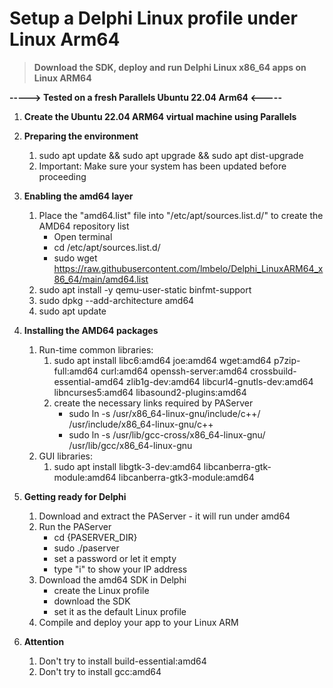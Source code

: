 # Setup a Delphi Linux profile under Linux Arm64

> **Download the SDK, deploy and run Delphi Linux x86_64 apps on Linux ARM64**

**-----> Tested on a fresh Parallels Ubuntu 22.04 Arm64 <-----**

1) **Create the Ubuntu 22.04 ARM64 virtual machine using Parallels**
    
2) **Preparing the environment**
    1) sudo apt update && sudo apt upgrade && sudo apt dist-upgrade
    2) Important: Make sure your system has been updated before proceeding

3) **Enabling the amd64 layer**
    1) Place the "amd64.list" file into "/etc/apt/sources.list.d/" to create the AMD64 repository list
        - Open terminal
        - cd /etc/apt/sources.list.d/
        - sudo wget https://raw.githubusercontent.com/lmbelo/Delphi_LinuxARM64_x86_64/main/amd64.list
    2) sudo apt install -y qemu-user-static binfmt-support
    3) sudo dpkg --add-architecture amd64
    4) sudo apt update

4) **Installing the AMD64 packages**
    1) Run-time common libraries:
        1) sudo apt install libc6:amd64 joe:amd64 wget:amd64 p7zip-full:amd64 curl:amd64 openssh-server:amd64 crossbuild-essential-amd64 zlib1g-dev:amd64 libcurl4-gnutls-dev:amd64 libncurses5:amd64 libasound2-plugins:amd64
        2) create the necessary links required by PAServer
            - sudo ln -s /usr/x86_64-linux-gnu/include/c++/ /usr/include/x86_64-linux-gnu/c++
            - sudo ln -s /usr/lib/gcc-cross/x86_64-linux-gnu/ /usr/lib/gcc/x86_64-linux-gnu
    2) GUI libraries:
        1) sudo apt install libgtk-3-dev:amd64 libcanberra-gtk-module:amd64 libcanberra-gtk3-module:amd64 

5) **Getting ready for Delphi**
    1) Download and extract the PAServer - it will run under amd64
    2) Run the PAServer
        - cd {PASERVER_DIR}
        - sudo ./paserver
        - set a password or let it empty
        - type "i" to show your IP address
    3) Download the amd64 SDK in Delphi
        - create the Linux profile
        - download the SDK
        - set it as the default Linux profile
    4) Compile and deploy your app to your Linux ARM
    
5) **Attention**
    1) Don't try to install build-essential:amd64
    2) Don't try to install gcc:amd64
